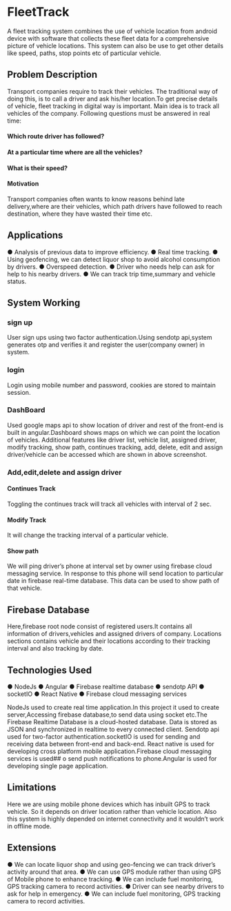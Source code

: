 # FleetTrack

A fleet tracking system combines the use of vehicle location from android
device with software that collects these fleet data for a comprehensive picture of
vehicle locations. This system can also be use to get other details like speed, paths,
stop points etc of particular vehicle.

## Problem Description
Transport companies require to track their vehicles. The traditional way of doing
this, is to call a driver and ask his/her location.To get precise details of vehicle, fleet
tracking in digital way is important. Main idea is to track all vehicles of the company.
Following questions must be answered in real time:
#### Which route driver has followed?
#### At a particular time where are all the vehicles?
#### What is their speed?
#### Motivation
Transport companies often wants to know reasons behind late delivery,where
are their vehicles, which path drivers have followed to reach destination, where they
have wasted their time etc.

## Applications
● Analysis of previous data to improve efficiency.
● Real time tracking.
● Using geofencing, we can detect liquor shop to avoid alcohol consumption by
drivers.
● Overspeed detection.
● Driver who needs help can ask for help to his nearby drivers.
● We can track trip time,summary and vehicle status.

## System Working
### sign up

User sign ups using two factor authentication.Using sendotp api,system generates
otp and verifies it and register the user(company owner) in system.

### login

Login using mobile number and password, cookies are stored to maintain session.

### DashBoard

Used google maps api to show location of driver and rest of the front-end is
built in angular.Dashboard shows maps on which we can point the location of
vehicles. Additional features like driver list, vehicle list, assigned driver, modify
tracking, show path, continues tracking, add, delete, edit and assign driver/vehicle
can be accessed which are shown in above screenshot.

### Add,edit,delete and assign driver

#### Continues Track

Toggling the continues track will track all vehicles with interval of 2 sec.

#### Modify Track

It will change the tracking interval of a particular vehicle.

#### Show path

We will ping driver’s phone at interval set by owner using firebase
cloud messaging service. In response to this phone will send location to
particular date in firebase real-time database. This data can be used to show
path of that vehicle.

## Firebase Database

Here,firebase root node consist of registered users.It contains all information of
drivers,vehicles and assigned drivers of company.
Locations sections contains vehicle and their locations according to their tracking
interval and also tracking by date.

## Technologies Used
● NodeJs
● Angular
● Firebase realtime database
● sendotp API
● socketIO
● React Native
● Firebase cloud messaging services

NodeJs used to create real time application.In this project it used to
create server,Accessing firebase database,to send data using socket etc.The
Firebase Realtime Database is a cloud-hosted database. Data is stored as
JSON and synchronized in realtime to every connected client. Sendotp api
used for two-factor authentication.socketIO is used for sending and receiving
data between front-end and back-end. React native is used for developing
cross platform mobile application.Firebase cloud messaging services is used## o send push notifications to phone.Angular is used for developing single page
application.

## Limitations
Here we are using mobile phone devices which has inbuilt GPS to track
vehicle. So it depends on driver location rather than vehicle location. Also this
system is highly depended on internet connectivity and it wouldn’t work in offline
mode.

## Extensions
● We can locate liquor shop and using geo-fencing we can track driver’s activity
around that area.
● We can use GPS module rather than using GPS of Mobile phone to enhance
tracking.
● We can include fuel monitoring, GPS tracking camera to record activities.
● Driver can see nearby drivers to ask for help in emergency.
● We can include fuel monitoring, GPS tracking camera to record activities.